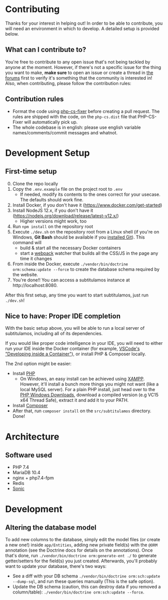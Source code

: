 # Contributing

Thanks for your interest in helping out! In order to be able to contribute, you will need an environment in which to develop. A detailed setup is provided below.

## What can I contribute to?

You're free to contribute to any open issue that's not being tackled by anyone at the moment. However, if there's not a specific issue for the thing you want to make, **make sure** to open an issue or create a thread in [the forums](https://foro.subtitulamos.tv) first to verify it's something that the community is interested in! Also, when contributing, please follow the contribution rules:

## Contribution rules

- Format the code using [php-cs-fixer](https://github.com/FriendsOfPHP/PHP-CS-Fixer) before creating a pull request. The rules are shipped with the code, on the `php-cs.dist` file that PHP-CS-Fixer will automatically pick up.
- The whole codebase is in english: please use english variable names/comments/commit messages and whatnot.

# Development Setup

## First-time setup
0. Clone the repo locally
1. Copy the `.env.example` file on the project root to `.env`
    - If needed, modify its contents to the ones correct for your usecase. The defaults should work fine.
2. Install Docker, if you don't have it (https://www.docker.com/get-started)
3. Install NodeJS 12.x, if you don't have it (https://nodejs.org/download/release/latest-v12.x/)
    - Higher versions might work, too
4. Run `npm install` on the repository root
5. Execute `./dev.sh` on the repository root from a Linux shell (if you're on Windows, **Git Bash** should be available if you [installed Git](https://git-scm.com/)). This command will
    - build & start all the necessary Docker containers
    - start a [webpack](https://webpack.js.org/) watcher that builds all the CSS/JS in the page any time it changes
6. From inside the Docker, execute `./vendor/bin/doctrine orm:schema:update --force` to create the database schema required by the website.
7. You're done!! You can access a subtitulamos instance at http://localhost:8080.

After this first setup, any time you want to start subtitulamos, just run `./dev.sh`!

## Nice to have: Proper IDE completion
With the basic setup above, you will be able to run a local server of subtitulamos, including all of its dependencies.

If you would like proper code intelligence in your IDE, you will need to either run your IDE inside the Docker container (for example, [VSCode's "Developing inside a Container"](https://code.visualstudio.com/docs/remote/containers)), or install PHP & Composer locally.

The 2nd option might be easier:
- Install [PHP](https://www.php.net/manual/en/install.php)
    - On Windows, an easy install can be achieved using [XAMPP](https://www.apachefriends.org/download.html). However, it'll install a bunch more things you might not want (like a local MySQL server). For a plain PHP install, just head over to the [PHP Windows Downloads](https://windows.php.net/download#php-7.4), download a compiled version (e.g VC15 x64 Thread Safe), extract it and add it to your PATH.
- Install [Composer](https://getcomposer.org/doc/00-intro.md)
- After that, run `composer install` on the `src/subtitulamos` directory. Done!

# Architecture
## Software used

- PHP 7.4
- MariaDB 10.4
- nginx + php7.4-fpm
- Redis
- [Sonic](https://github.com/valeriansaliou/sonic)

# Development
## Altering the database model

To add new columns to the database, simply edit the model files (or create a new one!) inside `app/Entities`, adding new private field(s) with the `@ORM` annotation (see the Doctrine docs for details on the annotations). Once that's done, run `./vendor/bin/doctrine orm:generate-ent ./` to generate getter/setters for the field(s) you just created. Afterwards, you'll probably want to update your database, there's two ways:

- See a diff with your DB schema `./vendor/bin/doctrine orm:sch:update --dump-sql`, and run these queries manually (This is the safe option).
- Update the DB schema (caution, this can destroy data if you removed a column/table): `./vendor/bin/doctrine orm:sch:update --force`.
